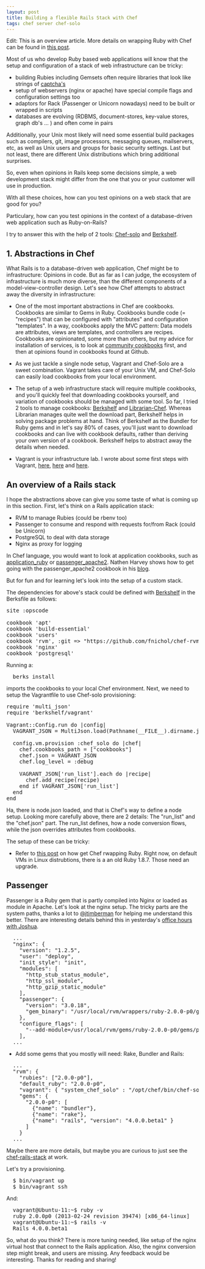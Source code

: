 ```yaml
---
layout: post
title: Building a flexible Rails Stack with Chef
tags: chef server chef-solo
---
```


Edit: This is an overview article. More details on wrapping Ruby with Chef can be found in [this post](2013-12-11-Chef-and-Rubies.md).


Most of us who develop Ruby based web applications will know that the setup and configuration of a stack of web infrastructure can be tricky:

* building Rubies including Gemsets often require libraries that look like strings of [captcha's](http://en.wikipedia.org/wiki/CAPTCHA)
* setup of webservers (nginx or apache) have special compile flags and configuration settings too
* adaptors for Rack (Passenger or Unicorn nowadays) need to be built or wrapped in scripts
* databases are evolving (RDBMS, document-stores, key-value stores, graph db's ... ) and often come in pairs

Additionally, your Unix most likely will need some essential build packages such as compilers, git, image processors, messaging queues, mailservers, etc, as well as Unix users and groups for basic security settings. Last but not least, there are different Unix distributions which bring additional surprises. 

So, even when opinions in Rails keep some decisions simple, a web development stack might differ from the one that you or your customer will use in production.

With all these choices, how can you test opinions on a web stack that are good for you? 

Particulary, how can you test opinions in the context of a database-driven web application such as Ruby-on-Rails? 

I try to answer this with the help of 2 tools: [Chef-solo](http://docs.vagrantup.com/v1/docs/provisioners/chef_solo.html) and [Berkshelf](http://berkshelf.com/).

## 1. Abstractions in Chef

What Rails is to a database-driven web application, Chef might be to infrastructure: Opinions in code. But as far as I can judge, the ecosystem of infrastructure is much more diverse, than the different components of a model-view-controller design. Let's see how Chef attempts to abstract away the diversity in infrastructure:

* One of the most important abstractions in Chef are cookbooks. Cookbooks are similar to Gems in Ruby. Cookbooks bundle code (= "recipes") that can be configured with "attributes" and configuration "templates". In a way, cookbooks apply the MVC pattern: Data models are attributes, views are templates, and controllers are recipes. Cookbooks are opinionated, some more than others, but my advice for installation of services, is to look at [community cookbooks](http://community.opscode.com) first, and then at opinions found in cookbooks found at Github.

* As we just tackle a single node setup, Vagrant and Chef-Solo are a sweet combination. Vagrant takes care of your Unix VM, and Chef-Solo can easily load cookbooks from your local environment.

* The setup of a web infrastructure stack will require multiple cookbooks, and you'll quickly feel that downloading cookbooks yourself, and variation of cookbooks should be managed with some tool. So far, I tried 2 tools to manage cookbooks: [Berkshelf](http://berkshelf.com/) and [Librarian-Chef](https://github.com/applicationsonline/librarian). Whereas Librarian manages quite well the download part, Berkshelf helps in solving package problems at hand. Think of Berkshelf as the Bundler for Ruby gems and in let's say 80% of cases, you'll just want to download cookbooks and can live with cookbook defaults, rather than deriving your own version of a cookbook. Berkshelf helps to abstract away the details when needed.

* Vagrant is your infrastructure lab. I wrote about some first steps with Vagrant, [here](http://thinkingonthinking.com/An-experiment-with-Vagrant-and-Neo4J/), [here](http://thinkingonthinking.com/building-a-Vagrant-base-box/) and [here](http://thinkingonthinking.com/minimum-nginx-node-with-librarian-chef/).

## An overview of a Rails stack

I hope the abstractions above can give you some taste of what is coming up in this section. First, let's think on a Rails application stack:

* RVM to manage Rubies (could be rbenv too)
* Passenger to consume and respond with requests for/from Rack (could be Unicorn)
* PostgreSQL to deal with data storage
* Nginx as proxy for logging

In Chef language, you would want to look at application cookbooks, such as [application_ruby](http://community.opscode.com/cookbooks/application_ruby) or [passenger_apache2](http://community.opscode.com/cookbooks/passenger_apache2). Nathen Harvey shows how to get going with the passenger_apache2 cookbook in his [blog](http://www.nathenharvey.com/blog/2012/12/07/learning-chef-part-2/).

But for fun and for learning let's look into the setup of a custom stack.

The dependencies for above's stack could be defined with [Berkshelf](http://berkshelf.com/) in the Berksfile as follows:

<pre>
site :opscode

cookbook 'apt'
cookbook 'build-essential'
cookbook 'users'
cookbook 'rvm', :git => "https://github.com/fnichol/chef-rvm"
cookbook 'nginx'
cookbook 'postgresql'
</pre>

Running a:

<pre>
  berks install
</pre>

imports the cookbooks to your local Chef environment. Next, we need to setup the Vagrantfile to use Chef-solo provisioning:

<pre>
require 'multi_json'
require 'berkshelf/vagrant'

Vagrant::Config.run do |config|
  VAGRANT_JSON = MultiJson.load(Pathname(__FILE__).dirname.join('.', 'node.json').read)

  config.vm.provision :chef_solo do |chef|
    chef.cookbooks_path = ["cookbooks"]
    chef.json = VAGRANT_JSON
    chef.log_level = :debug
  
    VAGRANT_JSON['run_list'].each do |recipe|
      chef.add_recipe(recipe)
    end if VAGRANT_JSON['run_list']
  end
end
</pre>

Ha, there is node.json loaded, and that is Chef's way to define a node setup. Looking more carefully above, there are 2 details: The "run_list" and the "chef.json" part. The run_list defines, how a node conversion flows, while the json overrides attributes from cookbooks. 

The setup of these can be tricky:

* Refer to [this post](http://thinkingonthinking.com/2013-12-11-Chef-and-Rubies) on how get Chef rwapping Ruby. Right now, on default VMs in Linux distrubtions, there is a an old Ruby 1.8.7. Those need an upgrade. 


## Passenger

Passenger is a Ruby gem that is partly compiled into Nginx or loaded as module in Apache. Let's look at the nginx setup. The tricky parts are the system paths, thanks a lot to [@jtimberman](https://twitter.com/jtimberman) for helping me understand this better. There are interesting details behind this in yesterday's [office hours with Joshua](http://www.youtube.com/watch?v=ddMLvMvOUfg&feature=youtu.be).

<pre>
  ...
  "nginx": {
    "version": "1.2.5",
    "user": "deploy",
    "init_style": "init",
    "modules": [
      "http_stub_status_module",
      "http_ssl_module",
      "http_gzip_static_module"
    ],
    "passenger": {
      "version": "3.0.18",
      "gem_binary": "/usr/local/rvm/wrappers/ruby-2.0.0-p0/gem"
    },
    "configure_flags": [
      "--add-module=/usr/local/rvm/gems/ruby-2.0.0-p0/gems/passenger-3.0.18/ext/nginx"
    ],
  ...
</pre>


* Add some gems that you mostly will need: Rake, Bundler and Rails:

<pre>
  ...
  "rvm": {
    "rubies": ["2.0.0-p0"],
    "default_ruby": "2.0.0-p0",
    "vagrant": { "system_chef_solo" : "/opt/chef/bin/chef-solo" },
    "gems": {
      "2.0.0-p0": [
        {"name": "bundler"},
        {"name": "rake"},
        {"name": "rails", "version": "4.0.0.beta1" }
      ]
    }
  ...
</pre>

Maybe there are more details, but maybe you are curious to just see the [chef-rails-stack](https://github.com/mulderp/chef-rails-stack/tree/rails4_stack) at work.

Let's try a provisioning.

<pre>
  $ bin/vagrant up
  $ bin/vagrant ssh
</pre>

And:

<pre>
  vagrant@Ubuntu-11:~$ ruby -v
  ruby 2.0.0p0 (2013-02-24 revision 39474) [x86_64-linux]
  vagrant@Ubuntu-11:~$ rails -v
  Rails 4.0.0.beta1
</pre>


So, what do you think? There is more tuning needed, like setup of the nginx virtual host that connect to the Rails application. Also, the nginx conversion step might break, and users are missing. Any feedback would be interesting. Thanks for reading and sharing!




